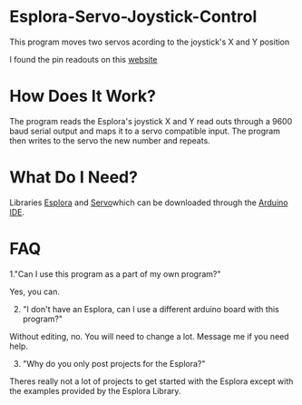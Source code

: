 # Esplora-Servo-Joystick-Control

This program moves two servos acording to the joystick's X and Y position

I found the pin readouts on this [website](http://www.pighixxx.com/test/portfolio-items/esplora/?portfolioID=314#prettyPhoto)

# How Does It Work?

The program reads the Esplora's joystick X and Y read outs through a 9600 baud serial output and maps it to a servo compatible input. The program then writes to the servo the new number and repeats.

# What Do I Need?

Libraries [Esplora](https://www.arduino.cc/en/Reference/EsploraLibrary) and [Servo](https://www.arduino.cc/en/Reference/Servo)which can be downloaded through the [Arduino IDE](https://www.arduino.cc/en/Main/Software).

# FAQ

1."Can I use this program as a part of my own program?" 

Yes, you can.

2. "I don't have an Esplora, can I use a different arduino board with this program?"

Without editing, no. You will need to change a lot. Message me if you need help.

3. "Why do you only post projects for the Esplora?"

Theres really not a lot of projects to get started with the Esplora except with the examples provided by the Esplora Library.
